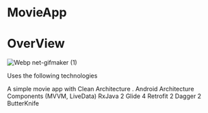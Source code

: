 # MovieApp


# OverView

  ![Webp net-gifmaker (1)](https://user-images.githubusercontent.com/6108274/60019813-6a59aa00-9697-11e9-8ebb-65c7fdbaf290.gif)
  

 Uses the following technologies
 
 A simple movie app with Clean Architecture .
 Android Architecture Components (MVVM, LiveData)
 RxJava 2
 Glide 4
 Retrofit 2
 Dagger 2
 ButterKnife

  
  
  
  


